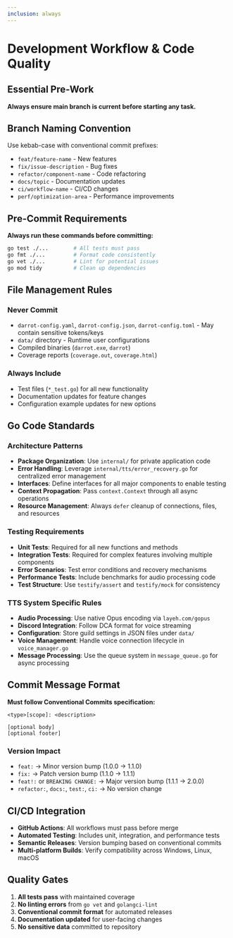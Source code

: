 ```yaml
---
inclusion: always
---
```


# Development Workflow & Code Quality

## Essential Pre-Work
**Always ensure main branch is current before starting any task.**

## Branch Naming Convention
Use kebab-case with conventional commit prefixes:
- `feat/feature-name` - New features
- `fix/issue-description` - Bug fixes  
- `refactor/component-name` - Code refactoring
- `docs/topic` - Documentation updates
- `ci/workflow-name` - CI/CD changes
- `perf/optimization-area` - Performance improvements

## Pre-Commit Requirements
**Always run these commands before committing:**
```bash
go test ./...        # All tests must pass
go fmt ./...         # Format code consistently
go vet ./...         # Lint for potential issues
go mod tidy          # Clean up dependencies
```

## File Management Rules

### Never Commit
- `darrot-config.yaml`, `darrot-config.json`, `darrot-config.toml` - May contain sensitive tokens/keys
- `data/` directory - Runtime user configurations
- Compiled binaries (`darrot.exe`, `darrot`)
- Coverage reports (`coverage.out`, `coverage.html`)

### Always Include
- Test files (`*_test.go`) for all new functionality
- Documentation updates for feature changes
- Configuration example updates for new options

## Go Code Standards

### Architecture Patterns
- **Package Organization**: Use `internal/` for private application code
- **Error Handling**: Leverage `internal/tts/error_recovery.go` for centralized error management
- **Interfaces**: Define interfaces for all major components to enable testing
- **Context Propagation**: Pass `context.Context` through all async operations
- **Resource Management**: Always `defer` cleanup of connections, files, and resources

### Testing Requirements
- **Unit Tests**: Required for all new functions and methods
- **Integration Tests**: Required for complex features involving multiple components
- **Error Scenarios**: Test error conditions and recovery mechanisms
- **Performance Tests**: Include benchmarks for audio processing code
- **Test Structure**: Use `testify/assert` and `testify/mock` for consistency

### TTS System Specific Rules
- **Audio Processing**: Use native Opus encoding via `layeh.com/gopus`
- **Discord Integration**: Follow DCA format for voice streaming
- **Configuration**: Store guild settings in JSON files under `data/`
- **Voice Management**: Handle voice connection lifecycle in `voice_manager.go`
- **Message Processing**: Use the queue system in `message_queue.go` for async processing

## Commit Message Format
**Must follow Conventional Commits specification:**
```
<type>[scope]: <description>

[optional body]
[optional footer]
```

### Version Impact
- `feat:` → Minor version bump (1.0.0 → 1.1.0)
- `fix:` → Patch version bump (1.1.0 → 1.1.1)  
- `feat!:` or `BREAKING CHANGE:` → Major version bump (1.1.1 → 2.0.0)
- `refactor:`, `docs:`, `test:`, `ci:` → No version change

## CI/CD Integration
- **GitHub Actions**: All workflows must pass before merge
- **Automated Testing**: Includes unit, integration, and performance tests
- **Semantic Releases**: Version bumping based on conventional commits
- **Multi-platform Builds**: Verify compatibility across Windows, Linux, macOS

## Quality Gates
1. **All tests pass** with maintained coverage
2. **No linting errors** from `go vet` and `golangci-lint`
3. **Conventional commit format** for automated releases
4. **Documentation updated** for user-facing changes
5. **No sensitive data** committed to repository